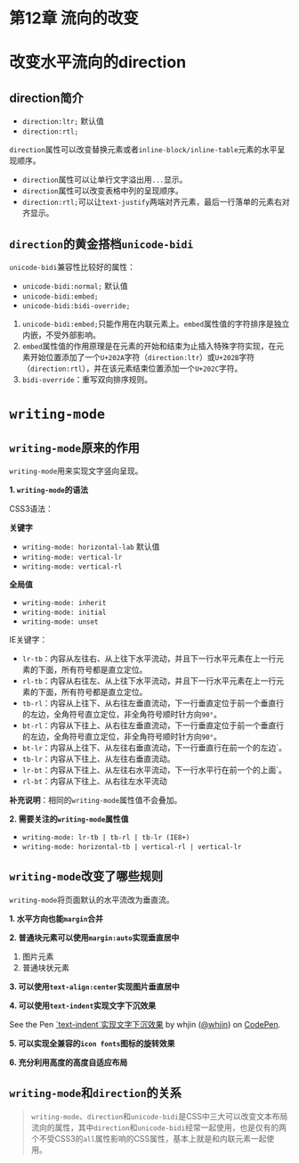 # 第12章 流向的改变 #

# 改变水平流向的direction  #

## direction简介 ##

- `direction:ltr;` 默认值
- `direction:rtl;`

`direction`属性可以改变替换元素或者`inline-block/inline-table`元素的水平呈现顺序。

- `direction`属性可以让单行文字溢出用`...`显示。
- `direction`属性可以改变表格中列的呈现顺序。
- `direction:rtl;`可以让`text-justify`两端对齐元素，最后一行落单的元素右对齐显示。

## `direction`的黄金搭档`unicode-bidi` ##

`unicode-bidi`兼容性比较好的属性：

- `unicode-bidi:normal;` 默认值
- `unicode-bidi:embed;`
- `unicode-bidi:bidi-override;`

1. `unicode-bidi:embed;`只能作用在内联元素上。`embed`属性值的字符排序是独立内嵌，不受外部影响。
2. `embed`属性值的作用原理是在元素的开始和结束为止插入特殊字符实现，在元素开始位置添加了一个`U+202A`字符（`direction:ltr`）或`U+202B`字符（`direction:rtl`），并在该元素结束位置添加一个`U+202C`字符。
3. `bidi-override`：重写双向排序规则。

# `writing-mode` #

## `writing-mode`原来的作用 ##

`writing-mode`用来实现文字竖向呈现。

**1. `writing-mode`的语法**

CSS3语法：

**关键字**

- `writing-mode: horizontal-lab` 默认值
- `writing-mode: vertical-lr`
- `writing-mode: vertical-rl`

**全局值**

- `writing-mode: inherit`
- `writing-mode: initial`
- `writing-mode: unset`

IE关键字：

- `lr-tb`：内容从左往右、从上往下水平流动，并且下一行水平元素在上一行元素的下面，所有符号都是直立定位。
- `rl-tb`：内容从右往左、从上往下水平流动，并且下一行水平元素在上一行元素的下面，所有符号都是直立定位。
- `tb-rl`：内容从上往下、从右往左垂直流动，下一行垂直定位于前一个垂直行的左边，全角符号直立定位，非全角符号顺时针方向`90°`。
- `bt-rl`：内容从下往上、从右往左垂直流动，下一行垂直定位于前一个垂直行的左边，全角符号直立定位，非全角符号顺时针方向`90°`。
- `bt-lr`：内容从上往下、从左往右垂直流动，下一行垂直行在前一个的左边`。
- `tb-lr`：内容从下往上、从左往右垂直流动。
- `lr-bt`：内容从下往上、从左往右水平流动，下一行水平行在前一个的上面`。
- `rl-bt`：内容从下往上、从右往左水平流动

**补充说明**：相同的`writing-mode`属性值不会叠加。

**2. 需要关注的`writing-mode`属性值**

- `writing-mode: lr-tb | tb-rl | tb-lr (IE8+)`
- `writing-mode: horizontal-tb | vertical-rl | vertical-lr`

## `writing-mode`改变了哪些规则 ##

`writing-mode`将页面默认的水平流改为垂直流。

**1. 水平方向也能`margin`合并**

**2. 普通块元素可以使用`margin:auto`实现垂直居中**

1. 图片元素
2. 普通块状元素

**3. 可以使用`text-align:center`实现图片垂直居中**

**4. 可以使用`text-indent`实现文字下沉效果**

<p data-height="265" data-theme-id="0" data-slug-hash="oMaqXb" data-default-tab="css,result" data-user="whjin" data-pen-title="`text-indent`实现文字下沉效果" class="codepen">See the Pen <a href="https://codepen.io/whjin/pen/oMaqXb/">`text-indent`实现文字下沉效果</a> by whjin (<a href="https://codepen.io/whjin">@whjin</a>) on <a href="https://codepen.io">CodePen</a>.</p>
<script async src="https://static.codepen.io/assets/embed/ei.js"></script>

**5. 可以实现全兼容的`icon fonts`图标的旋转效果**

**6. 充分利用高度的高度自适应布局**

## `writing-mode`和`direction`的关系 ##

> `writing-mode`、`direction`和`unicode-bidi`是CSS中三大可以改变文本布局流向的属性，其中`direction`和`unicode-bidi`经常一起使用，也是仅有的两个不受CSS3的`all`属性影响的CSS属性，基本上就是和内联元素一起使用。
